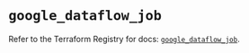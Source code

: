 # `google_dataflow_job`

Refer to the Terraform Registry for docs: [`google_dataflow_job`](https://registry.terraform.io/providers/hashicorp/google/5.13.0/docs/resources/dataflow_job).
